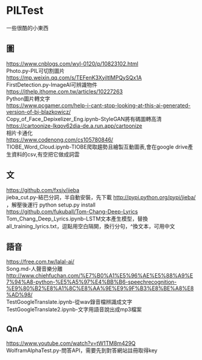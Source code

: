 # PILTest
一些很酷的小東西  

## 圖
https://www.cnblogs.com/wyl-0120/p/10823102.html  
Photo.py-PIL可切割圖片    
https://mp.weixin.qq.com/s/TEFenK3XyiltlMPQySQx1A  
FirstDetection.py-ImageAI可辨識物件  
https://ithelp.ithome.com.tw/articles/10227263  
Python圖片轉文字   
https://www.pcgamer.com/help-i-cant-stop-looking-at-this-ai-generated-version-of-bj-blazkowicz/  
Copy_of_Face_Depixelizer_Eng.ipynb-StyleGAN將有碼圖轉高清  
https://cartoonize-lkqov62dia-de.a.run.app/cartoonize  
相片卡通化  
https://www.codenong.com/cs105780846/  
TIOBE_Word_Cloud.ipynb-TIOBE爬取趨勢且繪製互動圖表,會在google drive產生資料的csv,有空把它做成詞雲  


## 文
https://github.com/fxsjy/jieba  
jieba_cut.py-結巴分詞，半自動安裝，先下載 http://pypi.python.org/pypi/jieba/ ，解壓後運行 python setup.py install  
https://github.com/fukuball/Tom-Chang-Deep-Lyrics  
Tom_Chang_Deep_Lyrics.ipynb-LSTM文本產生模型，替換all_training_lyrics.txt，逗點用空白隔開，換行分句，^換文本，可用中文   

## 語音
https://free.com.tw/lalal-ai/  
Song.md-人聲音樂分離  
http://www.chiehfuchan.com/%E7%B0%A1%E5%96%AE%E5%88%A9%E7%94%A8-python-%E5%A5%97%E4%BB%B6-speechrecognition-%E9%80%B2%E8%A1%8C%E8%AA%9E%E9%9F%B3%E8%BE%A8%E8%AD%98/    
TestGoogleTranslate.ipynb-從wav錄音檔辨識成文字  
TestGoogleTranslate2.ipynb-文字用語音說出成mp3檔案  

## QnA
https://www.youtube.com/watch?v=tW1TM8m429Q  
WolframAlphaTest.py-問答API，需要先到對答網站註冊取得key  
